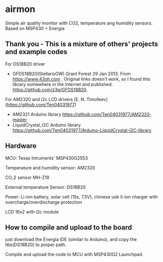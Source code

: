 # airmon
Simple air quality monitor with CO2, temperature ang humidity sensors. Based on MSP430 + Energia

## Thank you - This is a mixture of others' projects and example codes

For DS18B20 driver
- GFDS18B20(StellarisOW)  Grant Forest 29 Jan 2013. From https://www.43oh.com . Original links doesn't work, so I found this library somewhere in the Internet and published: https://github.com/z3q/GFDS18B20. 

For AM2320 and i2c LCD drivers [E. N. Timofeev] (https://github.com/Ten04031977) 
- AM2321 Arduino library  https://github.com/Ten04031977/AM2320-master
- LiquidCrystal_I2C Arduino library https://github.com/Ten04031977/Arduino-LiquidCrystal-I2C-library

## Hardware

MCU: Texas Intruments' MSP430G2553

Temperature and humidity sensor: AM2320 

CO_2 sensor MH-Z19

External temperature Sensor: DS18B20

Power: Li-ion battery, solar cell (15s, 7.5V), chinese usb li-ion charger with overcharge/overdischarge protection

LCD 16x2 with i2c module 

## How to compile and upload to the board

just download the Energia IDE (similar to Arduino), and copy the libs(DS18B20) to proper path.

Compile and upload the code to MCU with MSP430G2 Launchpad.
